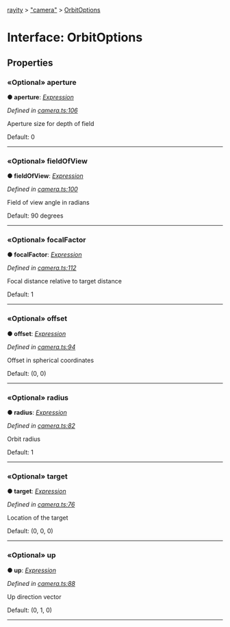 [rayity](../README.md) > ["camera"](../modules/_camera_.md) > [OrbitOptions](../interfaces/_camera_.orbitoptions.md)



# Interface: OrbitOptions


## Properties
<a id="aperture"></a>

### «Optional» aperture

**●  aperture**:  *[Expression](_expression_.expression.md)* 

*Defined in [camera.ts:106](https://github.com/gribbet/rayity/blob/340dc71/src/camera.ts#L106)*



Aperture size for depth of field

Default: 0




___

<a id="fieldofview"></a>

### «Optional» fieldOfView

**●  fieldOfView**:  *[Expression](_expression_.expression.md)* 

*Defined in [camera.ts:100](https://github.com/gribbet/rayity/blob/340dc71/src/camera.ts#L100)*



Field of view angle in radians

Default: 90 degrees




___

<a id="focalfactor"></a>

### «Optional» focalFactor

**●  focalFactor**:  *[Expression](_expression_.expression.md)* 

*Defined in [camera.ts:112](https://github.com/gribbet/rayity/blob/340dc71/src/camera.ts#L112)*



Focal distance relative to target distance

Default: 1




___

<a id="offset"></a>

### «Optional» offset

**●  offset**:  *[Expression](_expression_.expression.md)* 

*Defined in [camera.ts:94](https://github.com/gribbet/rayity/blob/340dc71/src/camera.ts#L94)*



Offset in spherical coordinates

Default: (0, 0)




___

<a id="radius"></a>

### «Optional» radius

**●  radius**:  *[Expression](_expression_.expression.md)* 

*Defined in [camera.ts:82](https://github.com/gribbet/rayity/blob/340dc71/src/camera.ts#L82)*



Orbit radius

Default: 1




___

<a id="target"></a>

### «Optional» target

**●  target**:  *[Expression](_expression_.expression.md)* 

*Defined in [camera.ts:76](https://github.com/gribbet/rayity/blob/340dc71/src/camera.ts#L76)*



Location of the target

Default: (0, 0, 0)




___

<a id="up"></a>

### «Optional» up

**●  up**:  *[Expression](_expression_.expression.md)* 

*Defined in [camera.ts:88](https://github.com/gribbet/rayity/blob/340dc71/src/camera.ts#L88)*



Up direction vector

Default: (0, 1, 0)




___


